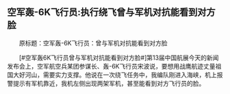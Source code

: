 ## 空军轰-6K飞行员:执行绕飞曾与军机对抗能看到对方脸
　　原标题：空军轰-6K飞行员：曾与军机对抗能看到对方脸

　　[#空军轰6K飞行员曾与军机对抗能看到对方脸#]第13届中国航展今天的新闻发布会上，空军航空兵某团参谋长、轰-6K飞行员宋波说，要想用战鹰航迹丈量祖国大好河山，需要实力支撑。他说在一次绕飞任务中，我编队刚进入海峡，机上报警提示有军机靠近，我机左侧出现两架军机，甚至能看到对方飞行员的脸。

